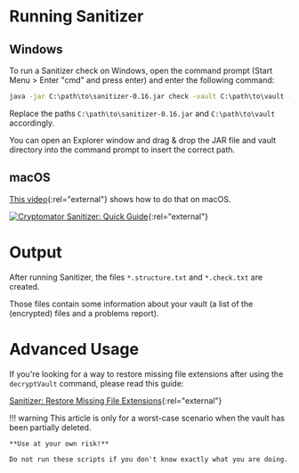 # Running Sanitizer

## Windows

To run a Sanitizer check on Windows, open the command prompt (Start Menu > Enter "cmd" and press enter) and enter the following command:

```cmd
java -jar C:\path\to\sanitizer-0.16.jar check -vault C:\path\to\vault -deep
```

Replace the paths `C:\path\to\sanitizer-0.16.jar` and `C:\path\to\vault` accordingly.

You can open an Explorer window and drag & drop the JAR file and vault directory into the command prompt to insert the correct path.

## macOS

[This video](https://www.youtube.com/watch?v=yxJUcaXmdig){:rel="external"} shows how to do that on macOS.

[![Cryptomator Sanitizer: Quick Guide](https://img.youtube.com/vi/yxJUcaXmdig/0.jpg)](https://www.youtube.com/watch?v=yxJUcaXmdig){:rel="external"}
	
# Output

After running Sanitizer, the files `*.structure.txt` and `*.check.txt` are created.

Those files contain some information about your vault (a list of the (encrypted) files and a problems report).

# Advanced Usage

If you're looking for a way to restore missing file extensions after using the `decryptVault` command, please read this guide:

[Sanitizer: Restore Missing File Extensions](https://community.cryptomator.org/t/sanitizer-restore-missing-file-extensions){:rel="external"}

!!! warning
    This article is only for a worst-case scenario when the vault has been partially deleted.

    **Use at your own risk!**

    Do not run these scripts if you don't know exactly what you are doing.
